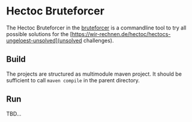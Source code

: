 # Hectoc Bruteforcer

The Hectoc Bruteforcer in the [bruteforcer](./bruteforcer) is a commandline tool
to try all possible solutions for the [https://wir-rechnen.de/hectoc/hectocs-ungeloest-unsolved](unsolved challenges).

## Build

The projects are structured as multimodule maven project.
It should be sufficient to call `maven compile` in the parent directory.

## Run
TBD...